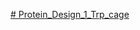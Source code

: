 [# Protein_Design_1_Trp_cage](https://colab.research.google.com/drive/15FU8Uty3f0fJ1cfH_Qu-Oo3kNo6z8KmY#scrollTo=XM7zrB5idU-U)
